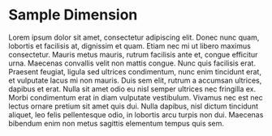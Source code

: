 # Sample Dimension

Lorem ipsum dolor sit amet, consectetur adipiscing elit. Donec nunc quam, lobortis et facilisis at, dignissim et quam. Etiam nec mi ut libero maximus consectetur. Mauris metus mauris, rutrum facilisis ante et, congue efficitur urna. Maecenas convallis velit non mattis congue. Nunc quis facilisis erat. Praesent feugiat, ligula sed ultrices condimentum, nunc enim tincidunt erat, et vulputate lacus mi non mauris. Duis sem elit, rutrum a accumsan ultrices, dapibus et erat. Nulla sit amet odio eu nisl semper ultrices nec fringilla ex. Morbi condimentum erat in diam vulputate vestibulum. Vivamus nec est nec lectus ornare pretium sit amet quis dui. Nulla dapibus, nisl dictum tincidunt aliquet, leo felis pellentesque odio, in lobortis arcu turpis non dui. Maecenas bibendum enim non metus sagittis elementum tempus quis sem.
